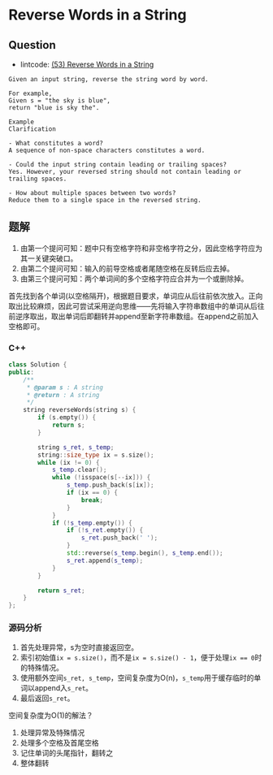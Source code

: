 # Reverse Words in a String

## Question

- lintcode: [(53) Reverse Words in a String](http://www.lintcode.com/en/problem/reverse-words-in-a-string/)

```
Given an input string, reverse the string word by word.

For example,
Given s = "the sky is blue",
return "blue is sky the".

Example
Clarification

- What constitutes a word?
A sequence of non-space characters constitutes a word.

- Could the input string contain leading or trailing spaces?
Yes. However, your reversed string should not contain leading or trailing spaces.

- How about multiple spaces between two words?
Reduce them to a single space in the reversed string.
```

## 题解

1. 由第一个提问可知：题中只有空格字符和非空格字符之分，因此空格字符应为其一关键突破口。
2. 由第二个提问可知：输入的前导空格或者尾随空格在反转后应去掉。
3. 由第三个提问可知：两个单词间的多个空格字符应合并为一个或删除掉。

首先找到各个单词(以空格隔开)，根据题目要求，单词应从后往前依次放入。正向取出比较麻烦，因此可尝试采用逆向思维——先将输入字符串数组中的单词从后往前逆序取出，取出单词后即翻转并append至新字符串数组。在append之前加入空格即可。

### C++

```c++
class Solution {
public:
    /**
     * @param s : A string
     * @return : A string
     */
    string reverseWords(string s) {
        if (s.empty()) {
            return s;
        }

        string s_ret, s_temp;
        string::size_type ix = s.size();
        while (ix != 0) {
            s_temp.clear();
            while (!isspace(s[--ix])) {
                s_temp.push_back(s[ix]);
                if (ix == 0) {
                    break;
                }
            }
            if (!s_temp.empty()) {
                if (!s_ret.empty()) {
                    s_ret.push_back(' ');
                }
                std::reverse(s_temp.begin(), s_temp.end());
                s_ret.append(s_temp);
            }
        }

        return s_ret;
    }
};
```

### 源码分析

1. 首先处理异常，s为空时直接返回空。
2. 索引初始值`ix = s.size()`，而不是`ix = s.size() - 1`，便于处理`ix == 0`时的特殊情况。
3. 使用额外空间`s_ret, s_temp`，空间复杂度为O(n)，`s_temp`用于缓存临时的单词以append入`s_ret`。
4. 最后返回`s_ret`。

空间复杂度为O(1)的解法？

1. 处理异常及特殊情况
2. 处理多个空格及首尾空格
3. 记住单词的头尾指针，翻转之
4. 整体翻转

